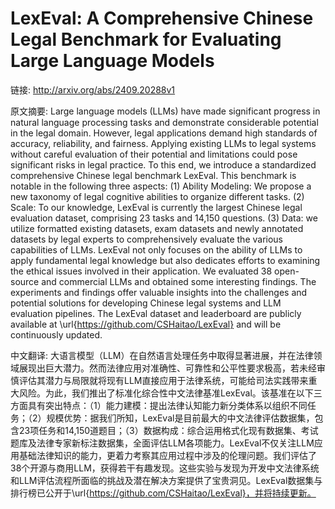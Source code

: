 # LexEval: A Comprehensive Chinese Legal Benchmark for Evaluating Large Language Models

链接: http://arxiv.org/abs/2409.20288v1

原文摘要:
Large language models (LLMs) have made significant progress in natural
language processing tasks and demonstrate considerable potential in the legal
domain. However, legal applications demand high standards of accuracy,
reliability, and fairness. Applying existing LLMs to legal systems without
careful evaluation of their potential and limitations could pose significant
risks in legal practice. To this end, we introduce a standardized comprehensive
Chinese legal benchmark LexEval. This benchmark is notable in the following
three aspects: (1) Ability Modeling: We propose a new taxonomy of legal
cognitive abilities to organize different tasks. (2) Scale: To our knowledge,
LexEval is currently the largest Chinese legal evaluation dataset, comprising
23 tasks and 14,150 questions. (3) Data: we utilize formatted existing
datasets, exam datasets and newly annotated datasets by legal experts to
comprehensively evaluate the various capabilities of LLMs. LexEval not only
focuses on the ability of LLMs to apply fundamental legal knowledge but also
dedicates efforts to examining the ethical issues involved in their
application. We evaluated 38 open-source and commercial LLMs and obtained some
interesting findings. The experiments and findings offer valuable insights into
the challenges and potential solutions for developing Chinese legal systems and
LLM evaluation pipelines. The LexEval dataset and leaderboard are publicly
available at \url{https://github.com/CSHaitao/LexEval} and will be continuously
updated.

中文翻译:
大语言模型（LLM）在自然语言处理任务中取得显著进展，并在法律领域展现出巨大潜力。然而法律应用对准确性、可靠性和公平性要求极高，若未经审慎评估其潜力与局限就将现有LLM直接应用于法律系统，可能给司法实践带来重大风险。为此，我们推出了标准化综合性中文法律基准LexEval。该基准在以下三方面具有突出特点：（1）能力建模：提出法律认知能力新分类体系以组织不同任务；（2）规模优势：据我们所知，LexEval是目前最大的中文法律评估数据集，包含23项任务和14,150道题目；（3）数据构成：综合运用格式化现有数据集、考试题库及法律专家新标注数据集，全面评估LLM各项能力。LexEval不仅关注LLM应用基础法律知识的能力，更着力考察其应用过程中涉及的伦理问题。我们评估了38个开源与商用LLM，获得若干有趣发现。这些实验与发现为开发中文法律系统和LLM评估流程所面临的挑战及潜在解决方案提供了宝贵洞见。LexEval数据集与排行榜已公开于\url{https://github.com/CSHaitao/LexEval}，并将持续更新。
